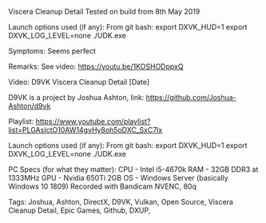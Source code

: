 Viscera Cleanup Detail
Tested on build from 8th May 2019

Launch options used (if any):
From git bash:
export DXVK_HUD=1
export DXVK_LOG_LEVEL=none
./UDK.exe

Symptoms:
Seems perfect

Remarks:
See video:
https://youtu.be/1KOSHODppxQ


Video:
D9VK Viscera Cleanup Detail [Date]

D9VK is a project by Joshua Ashton, link:
https://github.com/Joshua-Ashton/d9vk

Playlist:
https://www.youtube.com/playlist?list=PLGAsIctO10AW14gvHy8oh5oDXC_SxC7lx

Launch options used (if any):
From git bash:
export DXVK_HUD=1
export DXVK_LOG_LEVEL=none
./UDK.exe

PC Specs (for what they matter):
CPU - Intel i5-4670k
RAM - 32GB DDR3 at 1333MHz
GPU - Nvidia 650Ti 2GB
OS - Windows Server (basically Windows 10 1809)
Recorded with Bandicam NVENC, 80q

Tags:
Joshua, Ashton, DirectX, D9VK, Vulkan, Open Source, Viscera Cleanup Detail, Epic Games, Github, DXUP,
